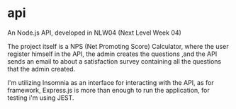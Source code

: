 # api
An Node.js API, developed in NLW04 (Next Level Week 04)

The project itself is a NPS (Net Promoting Score) Calculator, where the user register himself in the API, the admin creates the questions ,and the API sends an email to about a satisfaction survey containing all the questions that the admin created.

I'm utilizing Insomnia as an interface for interacting with the API, as for framework, Express.js is more than enough to run the application, for testing i'm using JEST.

